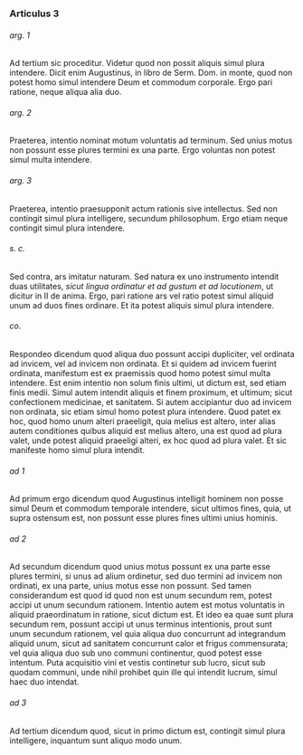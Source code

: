 ### Articulus 3

###### arg. 1
Ad tertium sic proceditur. Videtur quod non possit aliquis simul plura intendere. Dicit enim Augustinus, in libro de Serm. Dom. in monte, quod non potest homo simul intendere Deum et commodum corporale. Ergo pari ratione, neque aliqua alia duo.

###### arg. 2
Praeterea, intentio nominat motum voluntatis ad terminum. Sed unius motus non possunt esse plures termini ex una parte. Ergo voluntas non potest simul multa intendere.

###### arg. 3
Praeterea, intentio praesupponit actum rationis sive intellectus. Sed non contingit simul plura intelligere, secundum philosophum. Ergo etiam neque contingit simul plura intendere.

###### s. c.
Sed contra, ars imitatur naturam. Sed natura ex uno instrumento intendit duas utilitates, *sicut lingua ordinatur et ad gustum et ad locutionem*, ut dicitur in II de anima. Ergo, pari ratione ars vel ratio potest simul aliquid unum ad duos fines ordinare. Et ita potest aliquis simul plura intendere.

###### co.
Respondeo dicendum quod aliqua duo possunt accipi dupliciter, vel ordinata ad invicem, vel ad invicem non ordinata. Et si quidem ad invicem fuerint ordinata, manifestum est ex praemissis quod homo potest simul multa intendere. Est enim intentio non solum finis ultimi, ut dictum est, sed etiam finis medii. Simul autem intendit aliquis et finem proximum, et ultimum; sicut confectionem medicinae, et sanitatem. Si autem accipiantur duo ad invicem non ordinata, sic etiam simul homo potest plura intendere. Quod patet ex hoc, quod homo unum alteri praeeligit, quia melius est altero, inter alias autem conditiones quibus aliquid est melius altero, una est quod ad plura valet, unde potest aliquid praeeligi alteri, ex hoc quod ad plura valet. Et sic manifeste homo simul plura intendit.

###### ad 1
Ad primum ergo dicendum quod Augustinus intelligit hominem non posse simul Deum et commodum temporale intendere, sicut ultimos fines, quia, ut supra ostensum est, non possunt esse plures fines ultimi unius hominis.

###### ad 2
Ad secundum dicendum quod unius motus possunt ex una parte esse plures termini, si unus ad alium ordinetur, sed duo termini ad invicem non ordinati, ex una parte, unius motus esse non possunt. Sed tamen considerandum est quod id quod non est unum secundum rem, potest accipi ut unum secundum rationem. Intentio autem est motus voluntatis in aliquid praeordinatum in ratione, sicut dictum est. Et ideo ea quae sunt plura secundum rem, possunt accipi ut unus terminus intentionis, prout sunt unum secundum rationem, vel quia aliqua duo concurrunt ad integrandum aliquid unum, sicut ad sanitatem concurrunt calor et frigus commensurata; vel quia aliqua duo sub uno communi continentur, quod potest esse intentum. Puta acquisitio vini et vestis continetur sub lucro, sicut sub quodam communi, unde nihil prohibet quin ille qui intendit lucrum, simul haec duo intendat.

###### ad 3
Ad tertium dicendum quod, sicut in primo dictum est, contingit simul plura intelligere, inquantum sunt aliquo modo unum.

